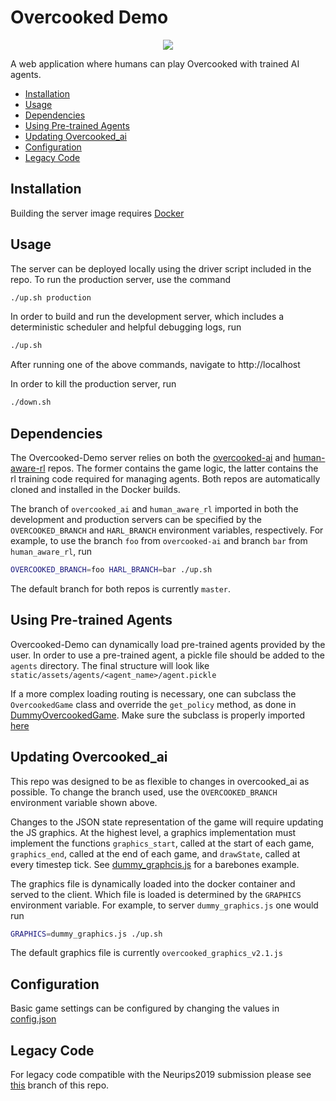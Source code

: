 # Overcooked Demo
<p align="center">
<img src="https://i.imgur.com/Rk2Hp55.png" >
</p>

A web application where humans can play Overcooked with trained AI agents.

* [Installation](#installation)
* [Usage](#usage)
* [Dependencies](#dependencies)
* [Using Pre-trained Agents](#using-pre-trained-agents)
* [Updating Overcooked_ai](#updating-overcooked_ai)
* [Configuration](#configuration)
* [Legacy Code](#legacy-code)

## Installation

Building the server image requires [Docker](https://docs.docker.com/get-docker/)

## Usage

The server can be deployed locally using the driver script included in the repo. To run the production server, use the command
```bash
./up.sh production
```

In order to build and run the development server, which includes a deterministic scheduler and helpful debugging logs, run
```bash
./up.sh
```

After running one of the above commands, navigate to http://localhost

In order to kill the production server, run
```bash
./down.sh
```

## Dependencies

The Overcooked-Demo server relies on both the [overcooked-ai](https://github.com/HumanCompatibleAI/overcooked_ai) and [human-aware-rl](https://github.com/HumanCompatibleAI/human_aware_rl) repos. The former contains the game logic, the latter contains the rl training code required for managing agents. Both repos are automatically cloned and installed in the Docker builds.

The branch of `overcooked_ai` and `human_aware_rl` imported in both the development and production servers can be specified by the `OVERCOOKED_BRANCH` and `HARL_BRANCH` environment variables, respectively. For example, to use the branch `foo` from `overcooked-ai` and branch `bar` from `human_aware_rl`, run
```bash
OVERCOOKED_BRANCH=foo HARL_BRANCH=bar ./up.sh
```
The default branch for both repos is currently `master`.

## Using Pre-trained Agents

Overcooked-Demo can dynamically load pre-trained agents provided by the user. In order to use a pre-trained agent, a pickle file should be added to the `agents` directory. The final structure will look like `static/assets/agents/<agent_name>/agent.pickle`

If a more complex loading routing is necessary, one can subclass the `OvercookedGame` class and override the `get_policy` method, as done in [DummyOvercookedGame](server/game.py#L420). Make sure the subclass is properly imported [here](server/app.py#L5)

## Updating Overcooked_ai
This repo was designed to be as flexible to changes in overcooked_ai as possible. To change the branch used, use the `OVERCOOKED_BRANCH` environment variable shown above.

Changes to the JSON state representation of the game will require updating the JS graphics. At the highest level, a graphics implementation must implement the functions `graphics_start`, called at the start of each game, `graphics_end`, called at the end of each game, and `drawState`, called at every timestep tick. See [dummy_graphcis.js](server/graphics/dummy_graphics.js) for a barebones example.

The graphics file is dynamically loaded into the docker container and served to the client. Which file is loaded is determined by the `GRAPHICS` environment variable. For example, to server `dummy_graphics.js` one would run
```bash
GRAPHICS=dummy_graphics.js ./up.sh
```
The default graphics file is currently `overcooked_graphics_v2.1.js`


## Configuration

Basic game settings can be configured by changing the values in [config.json](server/config.json)

## Legacy Code

For legacy code compatible with the Neurips2019 submission please see [this](https://github.com/HumanCompatibleAI/overcooked-demo/tree/legacy) branch of this repo. 
